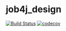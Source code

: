 # job4j_design
[![Build Status](https://travis-ci.com/skrasavin/job4j_design.svg?branch=master)](https://travis-ci.com/skrasavin/job4j_design)
[![codecov](https://codecov.io/gh/skrasavin/job4j_design/branch/master/graph/badge.svg)](https://codecov.io/gh/skrasavin/job4j_design)